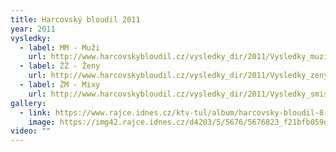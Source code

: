 ```yaml
---
title: Harcovský bloudil 2011
year: 2011
vysledky:
  - label: MM - Muži
    url: http://www.harcovskybloudil.cz/vysledky_dir/2011/Vysledky_muzi.pdf
  - label: ŽŽ - Ženy
    url: http://www.harcovskybloudil.cz/vysledky_dir/2011/Vysledky_zeny.pdf
  - label: ŽM - Mixy
    url: http://www.harcovskybloudil.cz/vysledky_dir/2011/Vysledky_smisene.pdf
gallery:
  - link: https://www.rajce.idnes.cz/ktv-tul/album/harcovsky-bloudil-8-11-2011
    image: https://img42.rajce.idnes.cz/d4203/5/5676/5676823_f21bfb059d567ea868927f5b19f43851/thumb/DSCN1014.jpg?ver=3
video: ""
---
```

